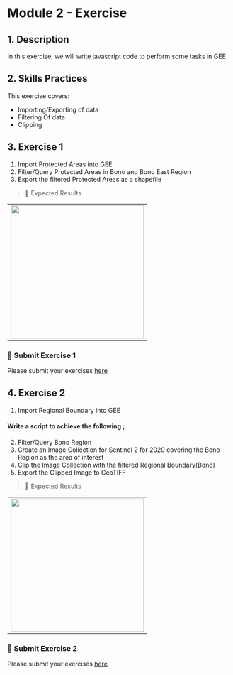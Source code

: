# Module 2 - Exercise 

## 1. Description

In this exercise, we will write javascript code to perform  some tasks in GEE  

## 2. Skills Practices

This exercise covers:

- Importing/Exporting of data 
- Filtering Of data
- Clipping 



## 3. Exercise 1
1. Import Protected Areas into GEE
2. Filter/Query Protected Areas in Bono and Bono East Region
3. Export the filtered Protected Areas as a shapefile


> :pushpin: Expected Results <br>

<table style="border: 0;">
  <tr> 
    <td vlign="center" style="border: 0;"><img src="https://github.com/ernest19/SNV/blob/main/img/exercise/mod2_q1.JPG" width="300"></td>
  </tr>
</table>




###   :pushpin: Submit Exercise 1 <br>

 Please submit your exercises [here](https://github.com/ernest19/SNV/issues/new?assignees=&labels=&template=submit-module-2-exercises.md&title=Module+2+exercises1+%5Breplace+with+your+name%5D)







## 4. Exercise 2

1. Import Regional Boundary into GEE

#### Write a script to achieve the following ;

2. Filter/Query Bono Region
3. Create an Image Collection for Sentinel 2 for 2020 covering the Bono Region as the  area of interest
4. Clip the Image Collection with the filtered  Regional Boundary(Bono)
5. Export the Clipped Image to GeoTIFF



> :pushpin: Expected Results <br>

<table style="border: 0;">
  <tr> 
    <td vlign="center" style="border: 0;"><img src="https://github.com/ernest19/SNV/blob/main/img/exercise/mod2_q2.JPG" width="300"></td>
  </tr>
</table>




###   :pushpin: Submit Exercise 2 <br>

 Please submit your exercises [here](https://github.com/ernest19/SNV/issues/new?assignees=&labels=&template=submit-module-2-exercises.md&title=Module+2+exercises2+%5Breplace+with+your+name%5D)

